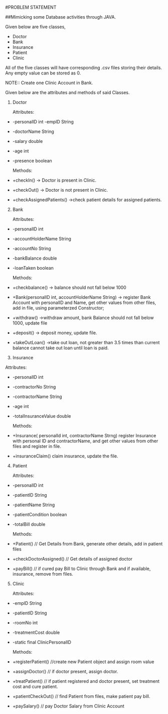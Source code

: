 #PROBLEM STATEMENT

##Mimicking some Database activities through JAVA.

Given below are five classes,

- Doctor
- Bank
- Insurance
- Patient
- Clinic

All of the five classes will have corresponding .csv files storing their details. Any empty value can be stored as 0.

NOTE:: Create one Clinic Account in Bank.

Given below are the attributes and methods of said Classes.

1) Doctor

   Attributes:
-  -personalID int
   -empID String
-  -doctorName String
-  -salary  double
-  -age  int
-  -presence boolean

   Methods:
- +checkIn() -> Doctor is present in Clinic.
- +checkOut() -> Doctor is not present in Clinic.
- +checkAssignedPatients() ->check patient details for assigned patients.

2) Bank

   Attributes:
-  -personalID int
-  -accountHolderName String
-  -accountNo String
-  -bankBalance double
-  -loanTaken boolean

   Methods:
-  +checkbalance() -> balance should not fall below 1000 
-  +Bank(personalID int, accountHolderName String) -> register Bank Account with personalID and Name, get other values from other files, add in file, using parameterzed Constructor;
-  +withdraw()  ->withdraw amount, bank Balance should not fall below 1000, update file
-  +deposit()  -> deposit money, update file.
-  +takeOutLoan() ->take out loan, not greater than 3.5 times than current balance
cannot take out loan until loan is paid.


3) Insurance

  Attributes:
- -personalID int
- -contractorNo String
- -contractorName String
- -age int
- -totalInsuranceValue double

   Methods:
- +Insurance( personalId int, contractorName Strng) register Insurance with personal ID and contractorName, and get other values from other files and register in file.
- +insuranceClaim() claim insurance, update the file.

4) Patient

   Attributes:
- -personalID int 
- -patientID  String
- -patientName String
- -patientCondition boolean
- -totalBill double

  Methods:
- +Patient()  // Get Details from Bank, generate other details, add in patient files
- +checkDoctorAssigned() // Get details of assigned doctor
- +payBill() // if cured pay Bill to Clinic through Bank and if available, insurance, remove from files.

5) Clinic
 
   Attributes:
-  -empID   String
-  -patientID String
-  -roomNo int
-  -treatmentCost double
-  -static final ClinicPersonalID

    Methods:
-   +registerPatient() //create new Patient object and assign room value
-   +assignDoctor() // if doctor present, assign doctor.
-   +treatPatient() // if patient registered and doctor present, set treatment cost and cure patient.
-   +patientCheckOut() // find Patient from files, make patient pay bill.
-   +paySalary()  // pay Doctor Salary from Clinic Account
      


  




